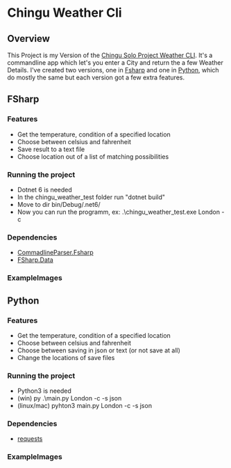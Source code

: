 # Chingu Weather Cli

## Overview
This Project is my Version of the [Chingu Solo Project Weather CLI](https://github.com/chingu-voyages/soloproject-tier3-chinguweather). 
It's a commandline app which let's you enter a City and return the a few Weather Details.
I've created two versions, one in [Fsharp](#FSharp) and one in [Python](#Python), which do mostly the same but each version got a few extra features.

## FSharp

### Features
* Get the temperature, condition of a specified location
* Choose between celsius and fahrenheit
* Save result to a text file
* Choose location out of a list of matching possibilities

### Running the project
* Dotnet 6 is needed
* In the chingu_weather_test folder run "dotnet build"
* Move to dir bin/Debug/.net6/
* Now you can run the programm, ex: .\chingu_weather_test.exe London -c

### Dependencies
* [CommadlineParser.Fsharp](https://github.com/commandlineparser/commandline)
* [FSharp.Data](https://github.com/fsprojects/FSharp.Data/)

### ExampleImages



## Python

### Features
* Get the temperature, condition of a specified location
* Choose between celsius and fahrenheit
* Choose between saving in json or text (or not save at all) 
* Change the locations of save files

### Running the project
* Python3 is needed
* (win) py .\main.py London -c -s json
* (linux/mac) pyhton3 main.py London -c -s json

### Dependencies
* [requests](https://pypi.org/project/requests/)

### ExampleImages
